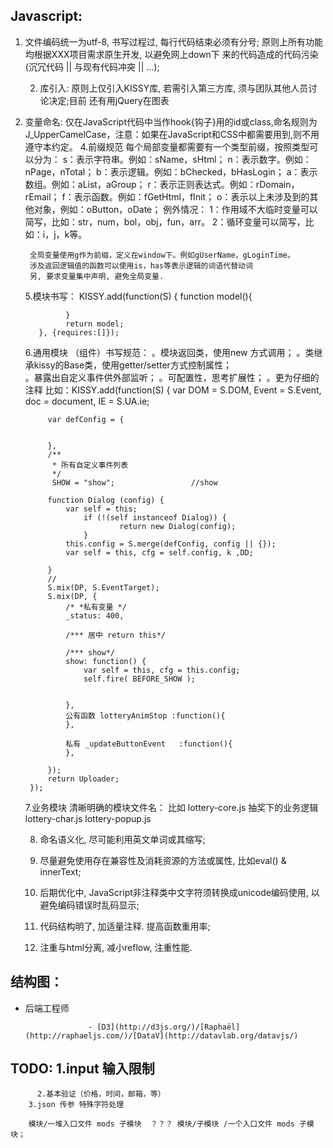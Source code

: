 ## Javascript:

1. 文件编码统一为utf-8, 书写过程过, 每行代码结束必须有分号; 原则上所有功能均根据XXX项目需求原生开发, 以避免网上down下	来的代码造成的代码污染(沉冗代码 || 与现有代码冲突 || ...);

	2. 库引入: 原则上仅引入KISSY库, 若需引入第三方库, 须与团队其他人员讨论决定;目前 还有用jQuery在图表

3. 变量命名: 仅在JavaScript代码中当作hook{钩子}用的id或class,命名规则为J_UpperCamelCase，注意：如果在JavaScript和CSS中都需要用到,则不用遵守本约定。
	4.前缀规范
		每个局部变量都需要有一个类型前缀，按照类型可以分为：
			s：表示字符串。例如：sName，sHtml；
			n：表示数字。例如：nPage，nTotal；
			b：表示逻辑。例如：bChecked，bHasLogin；
			a：表示数组。例如：aList，aGroup；
			r：表示正则表达式。例如：rDomain，rEmail；
			f：表示函数。例如：fGetHtml，fInit；
			o：表示以上未涉及到的其他对象，例如：oButton，oDate；
		例外情况：
			1：作用域不大临时变量可以简写，比如：str，num，bol，obj，fun，arr。
			2：循环变量可以简写，比如：i，j，k等。

		全局变量使用g作为前缀，定义在window下。例如gUserName，gLoginTime。
		涉及返回逻辑值的函数可以使用is，has等表示逻辑的词语代替动词
		另, 要求变量集中声明, 避免全局变量.

	5.模块书写：
		KISSY.add(function(S) {
	    		function model(){
	 
	    		}
	    		return model;
		  }, {requires:[]});

	6.通用模块 （组件）书写规范：
		。模块返回类，使用new 方式调用；
		。类继承kissy的Base类，使用getter/setter方式控制属性；	
		。暴露出自定义事件供外部监听；
		。可配置性，思考扩展性；
		。更为仔细的注释
		比如：KISSY.add(function(S) {
			var  DOM = S.DOM, Event = S.Event, doc = document, IE = S.UA.ie;
		
			var defConfig = {
				
				
			},
			/**
			 * 所有自定义事件列表
			 */
			 SHOW = "show";					//show
	
			function Dialog (config) {
				var self = this; 
		        	if (!(self instanceof Dialog)) { 
		            		return new Dialog(config); 
		        	}		
				this.config = S.merge(defConfig, config || {});
				var self = this, cfg = self.config, k ,DD;
				
			}
			//
			S.mix(DP, S.EventTarget);
			S.mix(DP, {
				/* *私有变量 */
				_status: 400,
		
				/*** 居中 return this*/
			
				/*** show*/
		        show: function() {
		            var self = this, cfg = this.config;
		            self.fire( BEFORE_SHOW );
				
			
				},
				公有函数 lotteryAnimStop :function(){
				},
		
				私有 _updateButtonEvent	:function(){
				},
				
			});
	    	return Uploader;
		});
		
	7.业务模块
		清晰明确的模块文件名： 比如 lottery-core.js 抽奖下的业务逻辑 lottery-char.js lottery-popup.js 

	8. 命名语义化, 尽可能利用英文单词或其缩写;
	
	9. 尽量避免使用存在兼容性及消耗资源的方法或属性, 比如eval() & innerText;
	
	10. 后期优化中, JavaScript非注释类中文字符须转换成unicode编码使用, 以避免编码错误时乱码显示;
	
	11. 代码结构明了, 加适量注释. 提高函数重用率;
	
	12. 注重与html分离, 减小reflow, 注重性能.

	
## 结构图：
- 后端工程师
					
					- [D3](http://d3js.org/)/[Raphaël](http://raphaeljs.com/)/[DataV](http://datavlab.org/datavjs/)
## TODO: 1.input  输入限制 
	      2.基本验证（价格，时间，邮箱，等）	
		3.json 传参 特殊字符处理	

		模块/一堆入口文件 mods 子模块  ？？？ 模块/子模块 /一个入口文件 mods 子模块；
